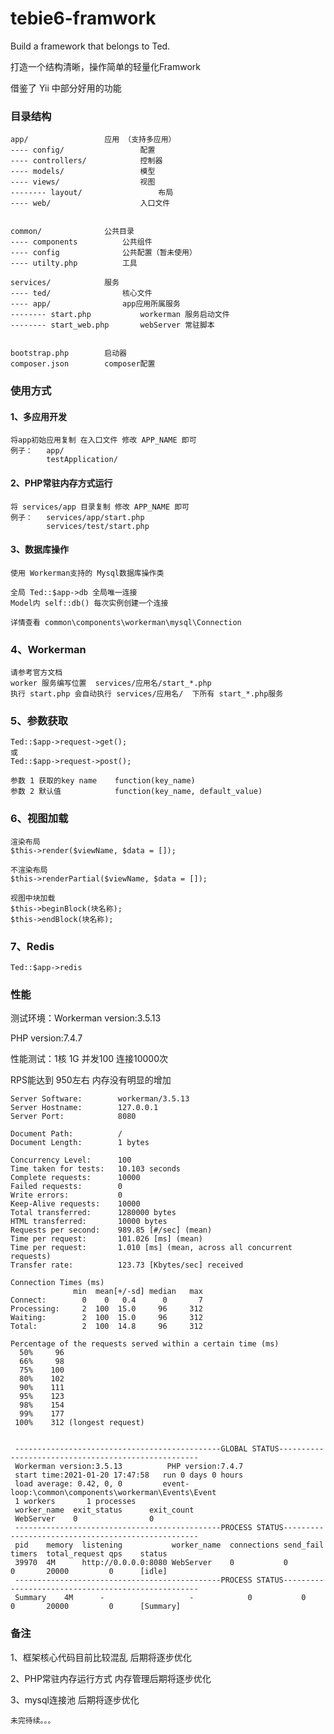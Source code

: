 # tebie6-framwork


Build a framework that belongs to Ted.

打造一个结构清晰，操作简单的轻量化Framwork

借鉴了 Yii 中部分好用的功能

### 目录结构

    app/                 应用 （支持多应用）
    ---- config/                 配置
    ---- controllers/            控制器
    ---- models/                 模型
    ---- views/                  视图
    -------- layout/                 布局        
    ---- web/                    入口文件
    
            
    common/              公共目录
    ---- components          公共组件
    ---- config              公共配置（暂未使用）
    ---- utilty.php          工具
        
    services/            服务
    ---- ted/                核心文件
    ---- app/                app应用所属服务
    -------- start.php           workerman 服务启动文件
    -------- start_web.php       webServer 常驻脚本
    
            
    bootstrap.php        启动器
    composer.json        composer配置




### 使用方式

#### 1、多应用开发
    
    将app初始应用复制 在入口文件 修改 APP_NAME 即可
    例子：   app/
            testApplication/
    
#### 2、PHP常驻内存方式运行

    将 services/app 目录复制 修改 APP_NAME 即可
    例子：   services/app/start.php
            services/test/start.php
            
#### 3、数据库操作
    
    使用 Workerman支持的 Mysql数据库操作类
    
    全局 Ted::$app->db 全局唯一连接
    Model内 self::db() 每次实例创建一个连接
    
    详情查看 common\components\workerman\mysql\Connection

      
### 4、Workerman
    
    请参考官方文档
    worker 服务编写位置  services/应用名/start_*.php
    执行 start.php 会自动执行 services/应用名/  下所有 start_*.php服务
    
### 5、参数获取

    Ted::$app->request->get();
    或
    Ted::$app->request->post();
    
    参数 1 获取的key name    function(key_name)
    参数 2 默认值            function(key_name, default_value)
    
### 6、视图加载

    渲染布局
    $this->render($viewName, $data = []);
    
    不渲染布局
    $this->renderPartial($viewName, $data = []);
    
    视图中块加载
    $this->beginBlock(块名称);
    $this->endBlock(块名称);
    
### 7、Redis
    
    Ted::$app->redis
   
### 性能

测试环境：Workerman version:3.5.13

PHP version:7.4.7

性能测试：1核 1G 并发100 连接10000次

RPS能达到 950左右 内存没有明显的增加
    
    Server Software:        workerman/3.5.13
    Server Hostname:        127.0.0.1
    Server Port:            8080
    
    Document Path:          /
    Document Length:        1 bytes
    
    Concurrency Level:      100
    Time taken for tests:   10.103 seconds
    Complete requests:      10000
    Failed requests:        0
    Write errors:           0
    Keep-Alive requests:    10000
    Total transferred:      1280000 bytes
    HTML transferred:       10000 bytes
    Requests per second:    989.85 [#/sec] (mean)
    Time per request:       101.026 [ms] (mean)
    Time per request:       1.010 [ms] (mean, across all concurrent requests)
    Transfer rate:          123.73 [Kbytes/sec] received
    
    Connection Times (ms)
                  min  mean[+/-sd] median   max
    Connect:        0    0   0.4      0       7
    Processing:     2  100  15.0     96     312
    Waiting:        2  100  15.0     96     312
    Total:          2  100  14.8     96     312
    
    Percentage of the requests served within a certain time (ms)
      50%     96
      66%     98
      75%    100
      80%    102
      90%    111
      95%    123
      98%    154
      99%    177
     100%    312 (longest request)
     
     
     ----------------------------------------------GLOBAL STATUS----------------------------------------------------
     Workerman version:3.5.13          PHP version:7.4.7
     start time:2021-01-20 17:47:58   run 0 days 0 hours
     load average: 0.42, 0, 0         event-loop:\common\components\workerman\Events\Event
     1 workers       1 processes
     worker_name  exit_status      exit_count
     WebServer    0                0
     ----------------------------------------------PROCESS STATUS---------------------------------------------------
     pid	memory  listening           worker_name  connections send_fail timers  total_request qps    status
     39970	4M      http://0.0.0.0:8080 WebServer    0           0         0       20000         0      [idle]
     ----------------------------------------------PROCESS STATUS---------------------------------------------------
     Summary	4M      -                   -            0           0         0       20000         0      [Summary]

### 备注

   1、框架核心代码目前比较混乱 后期将逐步优化
   
   2、PHP常驻内存运行方式 内存管理后期将逐步优化
   
   3、mysql连接池 后期将逐步优化
   
    未完待续。。。

